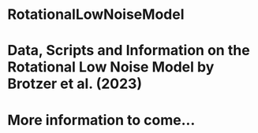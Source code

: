 # RotationalLowNoiseModel

# Data, Scripts and Information on the Rotational Low Noise Model by Brotzer et al. (2023)

# More information to come...

